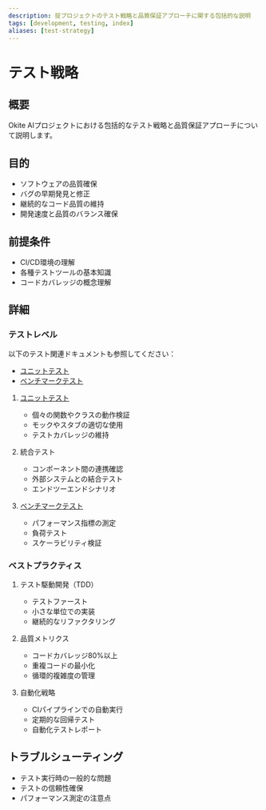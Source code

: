 ```yaml
---
description: 掟プロジェクトのテスト戦略と品質保証アプローチに関する包括的な説明
tags: [development, testing, index]
aliases: [test-strategy]
---
```


# テスト戦略

## 概要

Okite AIプロジェクトにおける包括的なテスト戦略と品質保証アプローチについて説明します。

## 目的

- ソフトウェアの品質確保
- バグの早期発見と修正
- 継続的なコード品質の維持
- 開発速度と品質のバランス確保

## 前提条件

- CI/CD環境の理解
- 各種テストツールの基本知識
- コードカバレッジの概念理解

## 詳細

### テストレベル

以下のテスト関連ドキュメントも参照してください：

- [ユニットテスト](testing/unit-testing.md)
- [ベンチマークテスト](testing/benchmark.md)

1. [ユニットテスト](testing/unit-testing.md)
   - 個々の関数やクラスの動作検証
   - モックやスタブの適切な使用
   - テストカバレッジの維持

2. 統合テスト
   - コンポーネント間の連携確認
   - 外部システムとの結合テスト
   - エンドツーエンドシナリオ

3. [ベンチマークテスト](testing/benchmark.md)
   - パフォーマンス指標の測定
   - 負荷テスト
   - スケーラビリティ検証

### ベストプラクティス

1. テスト駆動開発（TDD）
   - テストファースト
   - 小さな単位での実装
   - 継続的なリファクタリング

2. 品質メトリクス
   - コードカバレッジ80%以上
   - 重複コードの最小化
   - 循環的複雑度の管理

3. 自動化戦略
   - CIパイプラインでの自動実行
   - 定期的な回帰テスト
   - 自動化テストレポート

## トラブルシューティング

- テスト実行時の一般的な問題
- テストの信頼性確保
- パフォーマンス測定の注意点
